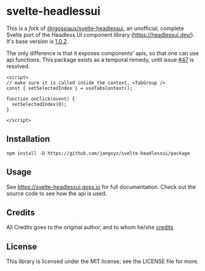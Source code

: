 # svelte-headlessui

This is a _fork_ of [@rgossiaux/svelte-headlessui](https://github.com/rgossiaux/svelte-headlessui), an unofficial, complete Svelte port of the Headless UI component library (https://headlessui.dev/). It's base version is [1.0.2](https://github.com/rgossiaux/svelte-headlessui/tree/v1.0.2).

The only difference is that it exposes components' apis, so that one can use api functions. This package exists as a temporal remedy, until issue [#47](https://github.com/rgossiaux/svelte-headlessui/issues/47) is resolved.

```svelte
<script>
// make sure it is called inside the context, <TabGroup />
const { setSelectedIndex } = useTabsContext();

function onClick(event) {
  setSelectedIndex(0);
}

</script>
```

## Installation

```
npm install -D https://github.com/jangxyz/svelte-headlessui/package
```

## Usage

See https://svelte-headlessui.goss.io for full documentation. Check out the source code to see how the api is used.

## Credits

All Credits goes to the original author, and to whom he/she [credits](https://github.com/rgossiaux/svelte-headlessui#credits).

## License

This library is licensed under the MIT license; see the LICENSE file for more.
